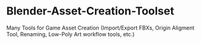 # Blender-Asset-Creation-Toolset
Many Tools for Game Asset Creation (Import/Export FBXs, Origin Aligment Tool, Renaming, Low-Poly Art workflow tools, etc.)
